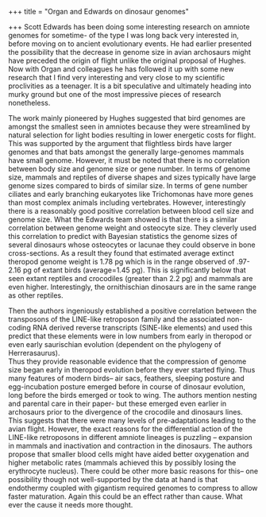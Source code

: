 +++
title = "Organ and Edwards on dinosaur genomes"

+++
Scott Edwards has been doing some interesting research on amniote
genomes for sometime- of the type I was long back very interested in,
before moving on to ancient evolutionary events. He had earlier
presented the possibility that the decrease in genome size in avian
archosaurs might have preceded the origin of flight unlike the original
proposal of Hughes. Now with Organ and colleagues he has followed it up
with some new research that I find very interesting and very close to my
scientific proclivities as a teenager. It is a bit speculative and
ultimately heading into murky ground but one of the most impressive
pieces of research nonetheless.

The work mainly pioneered by Hughes suggested that bird genomes are
amongst the smallest seen in amniotes because they were streamlined by
natural selection for light bodies resulting in lower energetic costs
for flight. This was supported by the argument that flightless birds
have larger genomes and that bats amongst the generally large-genomes
mammals have small genome. However, it must be noted that there is no
correlation between body size and genome size or gene number. In terms
of genome size, mammals and reptiles of diverse shapes and sizes
typically have large genome sizes compared to birds of similar size. In
terms of gene number ciliates and early branching eukaryotes like
Trichomonas have more genes than most complex animals including
vertebrates. However, interestingly there is a reasonably good positive
correlation between blood cell size and genome size. What the Edwards
team showed is that there is a similar correlation between genome weight
and osteocyte size. They cleverly used this correlation to predict with
Bayesian statistics the genome sizes of several dinosaurs whose
osteocytes or lacunae they could observe in bone cross-sections. As a
result they found that estimated average extinct theropod genome weight
is 1.78 pg which is in the range observed of .97-2.16 pg of extant birds
(average=1.45 pg). This is significantly below that seen extant reptiles
and crocodiles (greater than 2.2 pg) and mammals are even higher.
Interestingly, the ornithischian dinosaurs are in the same range as
other reptiles.

Then the authors ingeniously established a positive correlation between
the transposons of the LINE-like retroposon family and the associated
non-coding RNA derived reverse transcripts (SINE-like elements) and used
this predict that these elements were in low numbers from early in
theropod or even early saurischian evolution (dependent on the phylogeny
of Herrerasaurus).  
Thus they provide reasonable evidence that the compression of genome
size began early in theropod evolution before they ever started flying.
Thus many features of modern birds– air sacs, feathers, sleeping posture
and egg-incubation posture emerged before in course of dinosaur
evolution, long before the birds emerged or took to wing. The authors
mention nesting and parental care in their paper- but these emerged even
earlier in archosaurs prior to the divergence of the crocodile and
dinosaurs lines. This suggests that there were many levels of
pre-adaptations leading to the avian flight. However, the exact reasons
for the differential action of the LINE-like retroposons in different
amniote lineages is puzzling – expansion in mammals and inactivation and
contraction in the dinosaurs. The authors propose that smaller blood
cells might have aided better oxygenation and higher metabolic rates
(mammals achieved this by possibly losing the erythrocyte nucleus).
There could be other more basic reasons for this– one possibility though
not well-supported by the data at hand is that endothermy coupled with
gigantism required genomes to compress to allow faster maturation. Again
this could be an effect rather than cause. What ever the cause it needs
more thought.
